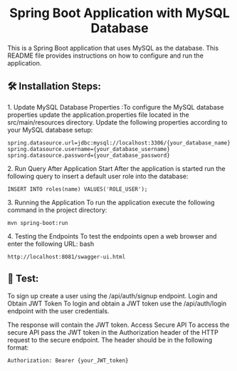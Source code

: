 <h1 align="center" id="title">Spring Boot Application with MySQL Database</h1>

<p id="description">This is a Spring Boot application that uses MySQL as the database. This README file provides instructions on how to configure and run the application.</p>

<h2>🛠️ Installation Steps:</h2>

<p>1. Update MySQL Database Properties :To configure the MySQL database properties update the application.properties file located in the src/main/resources directory. Update the following properties according to your MySQL database setup:</p>

```
spring.datasource.url=jdbc:mysql://localhost:3306/{your_database_name} spring.datasource.username={your_database_username} spring.datasource.password={your_database_password}
```

<p>2. Run Query After Application Start After the application is started run the following query to insert a default user role into the database:</p>

```
INSERT INTO roles(name) VALUES('ROLE_USER');
```

<p>3. Running the Application To run the application execute the following command in the project directory:</p>

```
mvn spring-boot:run
```

<p>4. Testing the Endpoints To test the endpoints open a web browser and enter the following URL: bash</p>

```
http://localhost:8081/swagger-ui.html
```

<h2>🍰 Test:</h2>


To sign up create a user using the /api/auth/signup endpoint. 
Login and Obtain JWT Token To login and obtain a JWT token use the /api/auth/login endpoint with the user credentials. 

The response will contain the JWT token. Access Secure API To access the secure API pass the JWT token in the Authorization header of the HTTP request to the secure endpoint. 
The header should be in the following format:
```
Authorization: Bearer {your_JWT_token}

```
